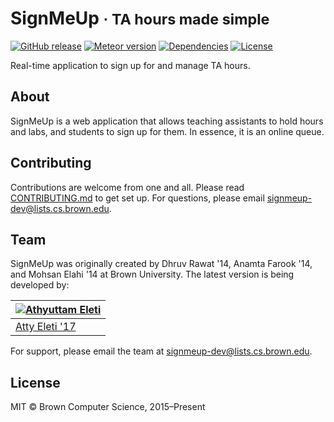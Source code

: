 # SignMeUp <small>&middot; TA hours made simple</small>

[![GitHub release](https://img.shields.io/github/release/signmeup/signmeup.svg)]()
[![Meteor version](https://img.shields.io/badge/meteor-1.4.2.3-brightgreen.svg)]()
[![Dependencies](https://img.shields.io/david/signmeup/signmeup.svg)]()
[![License](https://img.shields.io/github/license/signmeup/signmeup.svg)]()

Real-time application to sign up for and manage TA hours.

## About

SignMeUp is a web application that allows teaching assistants to hold hours and
labs, and students to sign up for them. In essence, it is an online queue.

## Contributing

Contributions are welcome from one and all. Please read [CONTRIBUTING.md](.github/CONTRIBUTING.md)
to get set up. For questions, please email signmeup-dev@lists.cs.brown.edu.

## Team

SignMeUp was originally created by Dhruv Rawat '14, Anamta Farook '14, and
Mohsan Elahi '14 at Brown University. The latest version is being developed by:

| [![Athyuttam Eleti](https://avatars1.githubusercontent.com/u/1485350?v=3&s=160)](http://athyuttamre.com) |
|----------|
| [Atty Eleti '17](http://athyuttamre.com) |

For support, please email the team at signmeup-dev@lists.cs.brown.edu.

## License

MIT &copy; Brown Computer Science, 2015–Present
